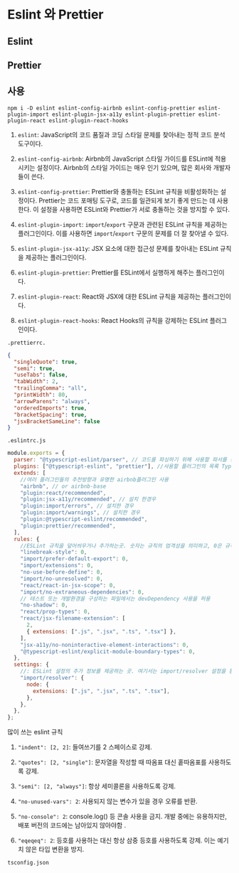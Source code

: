 # Eslint 와 Prettier

## Eslint

## Prettier

## 사용

```shell
npm i -D eslint eslint-config-airbnb eslint-config-prettier eslint-plugin-import eslint-plugin-jsx-a11y eslint-plugin-prettier eslint-plugin-react eslint-plugin-react-hooks
```

1. `eslint`: JavaScript의 코드 품질과 코딩 스타일 문제를 찾아내는 정적 코드 분석 도구이다.

2. `eslint-config-airbnb`: Airbnb의 JavaScript 스타일 가이드를 ESLint에 적용시키는 설정이다. Airbnb의 스타일 가이드는 매우 인기 있으며, 많은 회사와 개발자들이 쓴다.

3. `eslint-config-prettier`: Prettier와 충돌하는 ESLint 규칙을 비활성화하는 설정이다. Prettier는 코드 포매팅 도구로, 코드를 일관되게 보기 좋게 만드는 데 사용한다. 이 설정을 사용하면 ESLint와 Prettier가 서로 충돌하는 것을 방지할 수 있다.

4. `eslint-plugin-import`: `import`/`export` 구문과 관련된 ESLint 규칙을 제공하는 플러그인이다. 이를 사용하면 `import`/`export` 구문의 문제를 더 잘 찾아낼 수 있다.

5. `eslint-plugin-jsx-a11y`: JSX 요소에 대한 접근성 문제를 찾아내는 ESLint 규칙을 제공하는 플러그인이다.

6. `eslint-plugin-prettier`: Prettier를 ESLint에서 실행하게 해주는 플러그인이다.

7. `eslint-plugin-react`: React와 JSX에 대한 ESLint 규칙을 제공하는 플러그인이다.

8. `eslint-plugin-react-hooks`: React Hooks의 규칙을 강제하는 ESLint 플러그인이다.

`.prettierrc.`

```json
{
  "singleQuote": true,
  "semi": true,
  "useTabs": false,
  "tabWidth": 2,
  "trailingComma": "all",
  "printWidth": 80,
  "arrowParens": "always",
  "orderedImports": true,
  "bracketSpacing": true,
  "jsxBracketSameLine": false
}
```

`.eslintrc.js`

```js
module.exports = {
  parser: "@typescript-eslint/parser", // 코드를 파싱하기 위해 사용할 파서를 정의
  plugins: ["@typescript-eslint", "prettier"], //사용할 플러그인의 목록 TypeScript 관련 ESLint 규칙을 제공하는 @typescript-eslint와 Prettier를 ESLint에 연결하는 prettier 사용
  extends: [
    //여러 플러그인들의 추천방향과 유명한 airbnb플러그인 사용
    "airbnb", // or airbnb-base
    "plugin:react/recommended",
    "plugin:jsx-a11y/recommended", // 설치 한경우
    "plugin:import/errors", // 설치한 경우
    "plugin:import/warnings", // 설치한 경우
    "plugin:@typescript-eslint/recommended",
    "plugin:prettier/recommended",
  ],
  rules: {
    //ESLint 규칙을 덮어씌우거나 추가하는곳. 숫자는 규칙의 엄격성을 의미하고, 0은 규칙을 끄는 것, 1은 경고만 표시하고, 2는 오류를 반환
    "linebreak-style": 0,
    "import/prefer-default-export": 0,
    "import/extensions": 0,
    "no-use-before-define": 0,
    "import/no-unresolved": 0,
    "react/react-in-jsx-scope": 0,
    "import/no-extraneous-dependencies": 0,
    // 테스트 또는 개발환경을 구성하는 파일에서는 devDependency 사용을 허용
    "no-shadow": 0,
    "react/prop-types": 0,
    "react/jsx-filename-extension": [
      2,
      { extensions: [".js", ".jsx", ".ts", ".tsx"] },
    ],
    "jsx-a11y/no-noninteractive-element-interactions": 0,
    "@typescript-eslint/explicit-module-boundary-types": 0,
  },
  settings: {
    //: ESLint 설정의 추가 정보를 제공하는 곳. 여기서는 import/resolver 설정을 통해 다양한 파일 확장자를 지원하도록 설정.
    "import/resolver": {
      node: {
        extensions: [".js", ".jsx", ".ts", ".tsx"],
      },
    },
  },
};
```

많이 쓰는 eslint 규칙

1. `"indent": [2, 2]`: 들여쓰기를 2 스페이스로 강제.

2. `"quotes": [2, "single"]`: 문자열을 작성할 때 따옴표 대신 홑따옴표를 사용하도록 강제.

3. `"semi": [2, "always"]`: 항상 세미콜론을 사용하도록 강제.

4. `"no-unused-vars": 2`: 사용되지 않는 변수가 있을 경우 오류를 반환.

5. `"no-console": 2`: console.log() 등 콘솔 사용을 금지. 개발 중에는 유용하지만, 배포 버전의 코드에는 남아있지 않아야함 .

6. `"eqeqeq": 2`: 등호를 사용하는 대신 항상 삼중 등호를 사용하도록 강제. 이는 예기치 않은 타입 변환을 방지.

`tsconfig.json`
